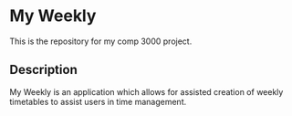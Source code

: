# My Weekly
This is the repository for my comp 3000 project.

## Description
My Weekly is an application which allows for assisted creation of weekly timetables to assist users in time management. 
